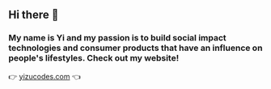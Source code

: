 ## Hi there 👋

### My name is Yi and my passion is to build social impact technologies and consumer products that have an influence on people's lifestyles. Check out my website! 
👉 [yizucodes.com](https://yizucodes.com/) 👈

<!--
**yizucodes/yizucodes** is a ✨ _special_ ✨ repository because its `README.md` (this file) appears on your GitHub profile.

Here are some ideas to get you started:

- 🔭 I’m currently working on ...
- 🌱 I’m currently learning ...
- 👯 I’m looking to collaborate on ...
- 🤔 I’m looking for help with ...
- 💬 Ask me about ...
- 📫 How to reach me: ...
- 😄 Pronouns: ...
- ⚡ Fun fact: ...
-->
